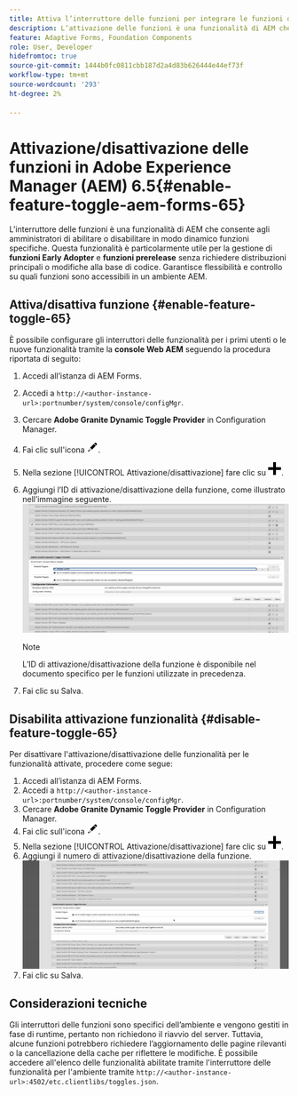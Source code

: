 ```yaml
---
title: Attiva l’interruttore delle funzioni per integrare le funzioni di adozione anticipata e prerelease
description: L’attivazione delle funzioni è una funzionalità di AEM che consente agli amministratori di abilitare le nuove funzioni in un ambiente di runtime.
feature: Adaptive Forms, Foundation Components
role: User, Developer
hidefromtoc: true
source-git-commit: 1444b0fc0811cbb187d2a4d83b626444e44ef73f
workflow-type: tm+mt
source-wordcount: '293'
ht-degree: 2%

---
```


# Attivazione/disattivazione delle funzioni in Adobe Experience Manager (AEM) 6.5{#enable-feature-toggle-aem-forms-65}

L’interruttore delle funzioni è una funzionalità di AEM che consente agli amministratori di abilitare o disabilitare in modo dinamico funzioni specifiche. Questa funzionalità è particolarmente utile per la gestione di **funzioni Early Adopter** e **funzioni prerelease** senza richiedere distribuzioni principali o modifiche alla base di codice. Garantisce flessibilità e controllo su quali funzioni sono accessibili in un ambiente AEM.

## Attiva/disattiva funzione {#enable-feature-toggle-65}

È possibile configurare gli interruttori delle funzionalità per i primi utenti o le nuove funzionalità tramite la **console Web AEM** seguendo la procedura riportata di seguito:

1. Accedi all’istanza di AEM Forms.
2. Accedi a `http://<author-instance-url>:portnumber/system/console/configMgr`.
3. Cercare **Adobe Granite Dynamic Toggle Provider** in Configuration Manager.
4. Fai clic sull&#39;icona ![icona-matita](assets/illustratorcc_penciltool_cur_edit_2_17.png).
5. Nella sezione [!UICONTROL Attivazione/disattivazione] fare clic su ![icona a forma di matita](assets/aem6forms_add.png).
6. Aggiungi l’ID di attivazione/disattivazione della funzione, come illustrato nell’immagine seguente.
   ![Aggiungi/nascondi](assets/add_toggle_number_forms.png)

   >[!NOTE]
   >
   >L’ID di attivazione/disattivazione della funzione è disponibile nel documento specifico per le funzioni utilizzate in precedenza.

7. Fai clic su Salva.

## Disabilita attivazione funzionalità {#disable-feature-toggle-65}

Per disattivare l&#39;attivazione/disattivazione delle funzionalità per le funzionalità attivate, procedere come segue:

1. Accedi all’istanza di AEM Forms.
2. Accedi a `http://<author-instance-url>:portnumber/system/console/configMgr`.
3. Cercare **Adobe Granite Dynamic Toggle Provider** in Configuration Manager.
4. Fai clic sull&#39;icona ![icona-matita](assets/illustratorcc_penciltool_cur_edit_2_17.png).
5. Nella sezione [!UICONTROL Attivazione/disattivazione] fare clic su ![icona a forma di matita](assets/aem6forms_add.png).
6. Aggiungi il numero di attivazione/disattivazione della funzione.
   ![Rimuovi](assets/remove_toggle_feature_forms.png)
7. Fai clic su Salva.

## Considerazioni tecniche

Gli interruttori delle funzioni sono specifici dell’ambiente e vengono gestiti in fase di runtime, pertanto non richiedono il riavvio del server. Tuttavia, alcune funzioni potrebbero richiedere l’aggiornamento delle pagine rilevanti o la cancellazione della cache per riflettere le modifiche.
È possibile accedere all&#39;elenco delle funzionalità abilitate tramite l&#39;interruttore delle funzionalità per l&#39;ambiente tramite `http://<author-instance-url>:4502/etc.clientlibs/toggles.json`.
